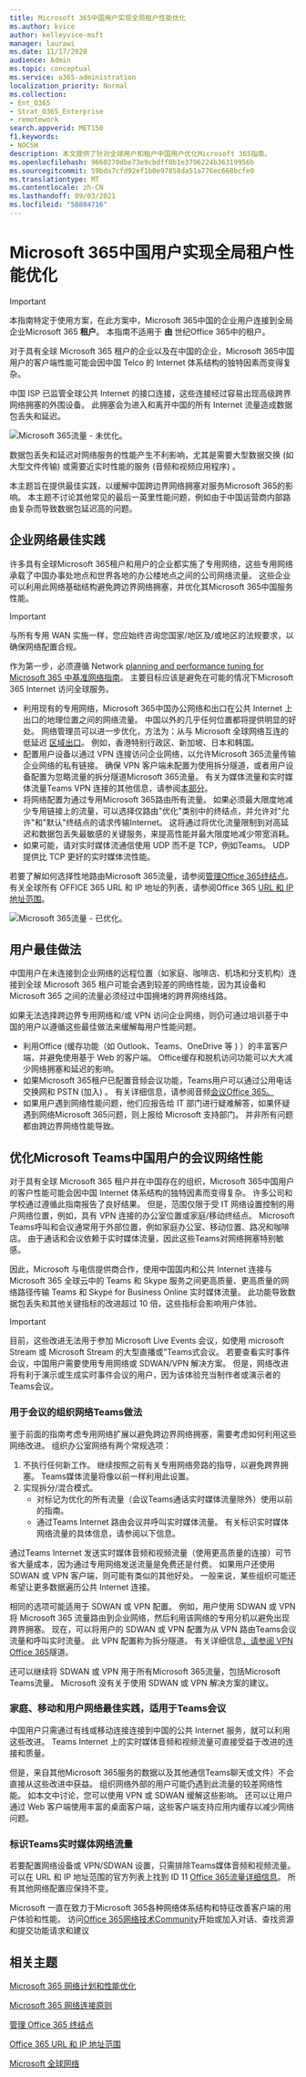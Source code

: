 ```yaml
---
title: Microsoft 365中国用户实现全局租户性能优化
ms.author: kvice
author: kelleyvice-msft
manager: laurawi
ms.date: 11/17/2020
audience: Admin
ms.topic: conceptual
ms.service: o365-administration
localization_priority: Normal
ms.collection:
- Ent_O365
- Strat_O365_Enterprise
- remotework
search.appverid: MET150
f1.keywords:
- NOCSH
description: 本文提供了针对全球用户和租户中国用户优化Microsoft 365指南。
ms.openlocfilehash: 9660270dbe73e9cbdff0b1e3796224b36319956b
ms.sourcegitcommit: 59bda7cfd92ef1b0e97858da51a776ec668bcfe0
ms.translationtype: MT
ms.contentlocale: zh-CN
ms.lasthandoff: 09/03/2021
ms.locfileid: "58884716"
---
```

# <a name="microsoft-365-global-tenant-performance-optimization-for-china-users"></a>Microsoft 365中国用户实现全局租户性能优化

> [!IMPORTANT]
> 本指南特定于使用方案，在此方案中，Microsoft 365中国的企业用户连接到全局企业Microsoft 365 **租户**。 本指南不适用于 **由** 世纪Office 365中的租户。

对于具有全球 Microsoft 365 租户的企业以及在中国的企业，Microsoft 365中国用户的客户端性能可能会因中国 Telco 的 Internet 体系结构的独特因素而变得复杂。

中国 ISP 已监管全球公共 Internet 的接口连接，这些连接经过容易出现高级跨界网络拥塞的外围设备。 此拥塞会为进入和离开中国的所有 Internet 流量造成数据包丢失和延迟。

![Microsoft 365流量 - 未优化。](../media/O365-networking/China-O365-unoptimized.png)

数据包丢失和延迟对网络服务的性能产生不利影响，尤其是需要大型数据交换 (如大型文件传输) 或需要近实时性能的服务 (音频和视频应用程序) 。

本主题旨在提供最佳实践，以缓解中国跨边界网络拥塞对服务Microsoft 365的影响。 本主题不讨论其他常见的最后一英里性能问题，例如由于中国运营商内部路由复杂而导致数据包延迟高的问题。

## <a name="corporate-network-best-practices"></a>企业网络最佳实践

许多具有全球Microsoft 365租户和用户的企业都实施了专用网络，这些专用网络承载了中国办事处地点和世界各地的办公楼地点之间的公司网络流量。 这些企业可以利用此网络基础结构避免跨边界网络拥塞，并优化其Microsoft 365中国服务性能。

> [!IMPORTANT]
> 与所有专用 WAN 实施一样，您应始终咨询您国家/地区及/或地区的法规要求，以确保网络配置合规。

作为第一步，必须遵循 Network [planning and performance tuning for Microsoft 365 中基准网络指南](./network-planning-and-performance.md)。 主要目标应该是避免在可能的情况下Microsoft 365 Internet 访问全球服务。

- 利用现有的专用网络，Microsoft 365中国办公网络和出口在公共 Internet 上出口的地理位置之间的网络流量。 中国以外的几乎任何位置都将提供明显的好处。 网络管理员可以进一步优化，方法为：从与 Microsoft 全球网络互连的低延迟 [区域出口](/azure/networking/microsoft-global-network)。 例如，香港特别行政区、新加坡、日本和韩国。
- 配置用户设备以通过 VPN 连接访问企业网络，以允许Microsoft 365流量传输企业网络的私有链接。 确保 VPN 客户端未配置为使用拆分隧道，或者用户设备配置为忽略流量的拆分隧道Microsoft 365流量。 有关为媒体流量和实时媒体流量Teams VPN 连接的其他信息，请参阅[本部分](#optimizing-microsoft-teams-meetings-network-performance-for-users-in-china)。
- 将网络配置为通过专用Microsoft 365路由所有流量。 如果必须最大限度地减少专用链接上的流量，可以选择仅路由"优化"类别中的终结点，并允许对"允许"和"默认"终结点的请求传输Internet。  这将通过将优化流量限制到对高延迟和数据包丢失最敏感的关键服务，来提高性能并最大限度地减少带宽消耗。
- 如果可能，请对实时媒体流通信使用 UDP 而不是 TCP，例如Teams。 UDP 提供比 TCP 更好的实时媒体流性能。

若要了解如何选择性地路由Microsoft 365流量，请参阅[管理Office 365终结点](managing-office-365-endpoints.md)。 有关全球所有 OFFICE 365 URL 和 IP 地址的列表，请参阅Office 365 [URL 和 IP 地址范围](urls-and-ip-address-ranges.md)。

![Microsoft 365流量 - 已优化。](../media/O365-networking/China-O365-optimized.png)

## <a name="user-best-practices"></a>用户最佳做法

中国用户在未连接到企业网络的远程位置（如家庭、咖啡店、机场和分支机构）连接到全球 Microsoft 365 租户可能会遇到较差的网络性能，因为其设备和 Microsoft 365 之间的流量必须经过中国拥堵的跨界网络线路。

如果无法选择跨边界专用网络和/或 VPN 访问企业网络，则仍可通过培训基于中国的用户以遵循这些最佳做法来缓解每用户性能问题。

- 利用Office (缓存功能（如 Outlook、Teams、OneDrive 等 ) ）的丰富客户端，并避免使用基于 Web 的客户端。 Office缓存和脱机访问功能可以大大减少网络拥塞和延迟的影响。
- 如果Microsoft 365租户已配置音频会议功能，Teams用户可以通过公用电话交换网和 PSTN (加入) 。 有关详细信息，请参阅音频[会议Office 365。](/microsoftteams/audio-conferencing-in-office-365)
- 如果用户遇到网络性能问题，他们应报告给 IT 部门进行疑难解答，如果怀疑遇到网络Microsoft 365问题，则上报给 Microsoft 支持部门。 并非所有问题都由跨边界网络性能导致。

## <a name="optimizing-microsoft-teams-meetings-network-performance-for-users-in-china"></a>优化Microsoft Teams中国用户的会议网络性能

对于具有全球 Microsoft 365 租户并在中国存在的组织，Microsoft 365中国用户的客户性能可能会因中国 Internet 体系结构的独特因素而变得复杂。 许多公司和学校通过遵循此指南报告了良好结果。 但是，范围仅限于受 IT 网络设置控制的用户网络位置，例如，具有 VPN 连接的办公室位置或家庭/移动终结点。 Microsoft Teams呼叫和会议通常用于外部位置，例如家庭办公室、移动位置、路况和咖啡店。 由于通话和会议依赖于实时媒体流量，因此这些Teams对网络拥塞特别敏感。

因此，Microsoft 与电信提供商合作，使用中国国内和公共 Internet 连接与 Microsoft 365 全球云中的 Teams 和 Skype 服务之间更高质量、更高质量的网络路径传输 Teams 和 Skype for Business Online 实时媒体流量。 此功能导致数据包丢失和其他关键指标的改进超过 10 倍，这些指标会影响用户体验。

>[!IMPORTANT]
>目前，这些改进无法用于参加 Microsoft Live Events 会议，如使用 microsoft Stream 或 Microsoft Stream 的大型直播或"Teams式会议。 若要查看实时事件会议，中国用户需要使用专用网络或 SDWAN/VPN 解决方案。 但是，网络改进将有利于演示或生成实时事件会议的用户，因为该体验充当制作者或演示者的Teams会议。

### <a name="organization-network-best-practices-for-teams-meetings"></a>用于会议的组织网络Teams做法

鉴于前面的指南考虑专用网络扩展以避免跨边界网络拥塞，需要考虑如何利用这些网络改进。 组织办公室网络有两个常规选项：

1. 不执行任何新工作。 继续按照之前有关专用网络旁路的指导，以避免跨界拥塞。 Teams媒体流量将像以前一样利用此设置。
2. 实现拆分/混合模式。
   - 对标记为优化的所有流量（会议Teams通话实时媒体流量除外）使用以前的指南。
   - 通过Teams Internet 路由会议并呼叫实时媒体流量。 有关标识实时媒体网络流量的具体信息，请参阅以下信息。

通过Teams Internet 发送实时媒体音频和视频流量（使用更高质量的连接）可节省大量成本，因为通过专用网络发送流量是免费还是付费。 如果用户还使用 SDWAN 或 VPN 客户端，则可能有类似的其他好处。 一般来说，某些组织可能还希望让更多数据遍历公共 Internet 连接。

相同的选项可能适用于 SDWAN 或 VPN 配置。 例如，用户使用 SDWAN 或 VPN 将 Microsoft 365 流量路由到企业网络，然后利用该网络的专用分机以避免出现跨界拥塞。 现在，可以将用户的 SDWAN 或 VPN 配置为从 VPN 路由Teams会议流量和呼叫实时流量。 此 VPN 配置称为拆分隧道。 有关详细信息[，请参阅 VPN Office 365](/microsoft-365/enterprise/microsoft-365-vpn-implement-split-tunnel)隧道。

还可以继续将 SDWAN 或 VPN 用于所有Microsoft 365流量，包括Microsoft Teams流量。 Microsoft 没有关于使用 SDWAN 或 VPN 解决方案的建议。

### <a name="home-mobile-and-user-network-best-practices-for-teams-meetings"></a>家庭、移动和用户网络最佳实践，适用于Teams会议

中国用户只需通过有线或移动连接连接到中国的公共 Internet 服务，就可以利用这些改进。 Teams Internet 上的实时媒体音频和视频流量可直接受益于改进的连接和质量。

但是，来自其他Microsoft 365服务的数据以及其他通信Teams聊天或文件）不会直接从这些改进中获益。 组织网络外部的用户可能仍遇到此流量的较差网络性能。 如本文中讨论，您可以使用 VPN 或 SDWAN 缓解这些影响。 还可以让用户通过 Web 客户端使用丰富的桌面客户端，这些客户端支持应用内缓存以减少网络问题。

### <a name="identifying-teams-real-time-media-network-traffic"></a>标识Teams实时媒体网络流量

若要配置网络设备或 VPN/SDWAN 设置，只需排除Teams媒体音频和视频流量。 可以在 URL 和 IP 地址范围的官方列表上找到 ID 11 [Office 365流量详细信息](urls-and-ip-address-ranges.md#skype-for-business-online-and-microsoft-teams)。 所有其他网络配置应保持不变。

Microsoft 一直在致力于Microsoft 365各种网络体系结构和特征改善客户端的用户体验和性能。 访问[Office 365网络技术Community](https://techcommunity.microsoft.com/t5/office-365-networking/bd-p/Office365Networking)开始或加入对话、查找资源和提交功能请求和建议

## <a name="related-topics"></a>相关主题

[Microsoft 365 网络计划和性能优化](./network-planning-and-performance.md)

[Microsoft 365 网络连接原则](microsoft-365-network-connectivity-principles.md)

[管理 Office 365 终结点](managing-office-365-endpoints.md)

[Office 365 URL 和 IP 地址范围](urls-and-ip-address-ranges.md)

[Microsoft 全球网络](/azure/networking/microsoft-global-network)
